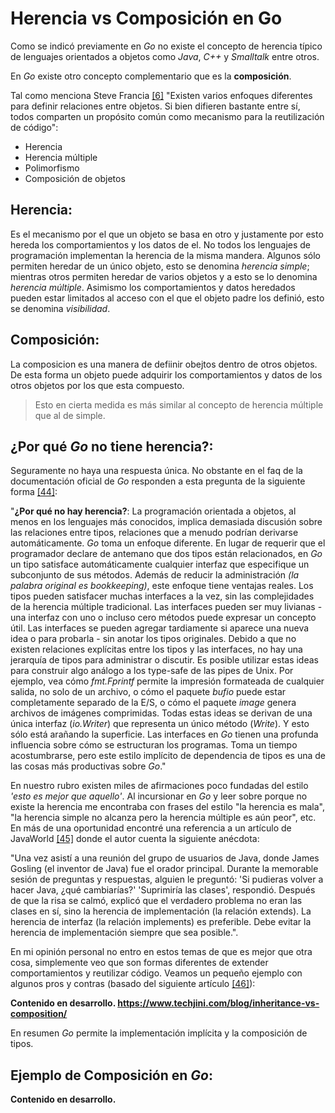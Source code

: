 # Herencia vs Composición en Go

Como se indicó previamente en _Go_ no existe el concepto de herencia típico de lenguajes orientados a objetos como _Java_, _C++_ y _Smalltalk_ entre otros.

En _Go_ existe otro concepto complementario que es la **composición**.

Tal como menciona Steve Francia [\[6\]](/recursos.md) "Existen varios enfoques diferentes para definir relaciones entre objetos. Si bien difieren bastante entre sí, todos comparten un propósito común como mecanismo para la reutilización de código":

- Herencia
- Herencia múltiple
- Polimorfismo
- Composición de objetos

## Herencia:

Es el mecanismo por el que un objeto se basa en otro y justamente por esto hereda los comportamientos y los datos de el. No todos los lenguajes de programación implementan la herencia de la misma mandera. Algunos sólo permiten heredar de un único objeto, esto se denomina _herencia simple_; mientras otros permiten heredar de varios objetos y a esto se lo denomina _herencia múltiple_.
Asimismo los comportamientos y datos heredados pueden estar limitados al acceso con el que el objeto padre los definió, esto se denomina _visibilidad_.

## Composición:

La composicion es una manera de defiinir obejtos dentro de otros objetos. De esta forma un objeto puede adquirir los comportamientos y datos de los otros objetos por los que esta compuesto.

> Esto en cierta medida es más similar al concepto de herencia múltiple que al de simple.

## ¿Por qué _Go_ no tiene herencia?:

Seguramente no haya una respuesta única. No obstante en el faq de la documentación oficial de _Go_ responden a esta pregunta de la siguiente forma [\[44\]](/recursos.md):

"**¿Por qué no hay herencia?**:
La programación orientada a objetos, al menos en los lenguajes más conocidos, implica demasiada discusión sobre las relaciones entre tipos, relaciones que a menudo podrían derivarse automáticamente. _Go_ toma un enfoque diferente.
En lugar de requerir que el programador declare de antemano que dos tipos están relacionados, en _Go_ un tipo satisface automáticamente cualquier interfaz que especifique un subconjunto de sus métodos. Además de reducir la administración *(la palabra original es bookkeeping)*, este enfoque tiene ventajas reales. Los tipos pueden satisfacer muchas interfaces a la vez, sin las complejidades de la herencia múltiple tradicional. Las interfaces pueden ser muy livianas - una interfaz con uno o incluso cero métodos puede expresar un concepto útil. Las interfaces se pueden agregar tardiamente si aparece una nueva idea o para probarla - sin anotar los tipos originales. Debido a que no existen relaciones explícitas entre los tipos y las interfaces, no hay una jerarquía de tipos para administrar o discutir.
Es posible utilizar estas ideas para construir algo análogo a los type-safe de las pipes de Unix. Por ejemplo, vea cómo _fmt.Fprintf_ permite la impresión formateada de cualquier salida, no solo de un archivo, o cómo el paquete _bufio_ puede estar completamente separado de la E/S, o cómo el paquete _image_ genera archivos de imágenes comprimidas. Todas estas ideas se derivan de una única interfaz (_io.Writer_) que representa un único método (_Write_). Y esto sólo está arañando la superficie. Las interfaces en _Go_ tienen una profunda influencia sobre cómo se estructuran los programas.
Toma un tiempo acostumbrarse, pero este estilo implícito de dependencia de tipos es una de las cosas más productivas sobre _Go_."

En nuestro rubro existen miles de afirmaciones poco fundadas del estilo _'esto es mejor que aquello'_.
Al incursionar en _Go_ y leer sobre porque no existe la herencia me encontraba con frases del estilo "la herencia es mala", "la herencia simple no alcanza pero la herencia múltiple es aún peor", etc. En más de una oportunidad encontré una referencia a un artículo de JavaWorld [\[45\]](/recursos.md) donde el autor cuenta la siguiente anécdota:

"Una vez asistí a una reunión del grupo de usuarios de Java, donde James Gosling (el inventor de Java) fue el orador principal. Durante la memorable sesión de preguntas y respuestas, alguien le preguntó: 'Si pudieras volver a hacer Java, ¿qué cambiarías?' 'Suprimiría las clases', respondió. Después de que la risa se calmó, explicó que el verdadero problema no eran las clases en sí, sino la herencia de implementación (la relación  extends). La herencia de interfaz (la relación implements) es preferible. Debe evitar la herencia de implementación siempre que sea posible.".

En mi opinión personal no entro en estos temas de que es mejor que otra cosa, simplemente veo que son formas diferentes de extender comportamientos y reutilizar código. Veamos un pequeño ejemplo con algunos pros y contras (basado del siguiente artículo [\[46\]](/recursos.md)):

**Contenido en desarrollo. https://www.techjini.com/blog/inheritance-vs-composition/**

En resumen _Go_ permite la implementación implícita y la composición de tipos.

## Ejemplo de Composición en _Go_:

**Contenido en desarrollo.**
